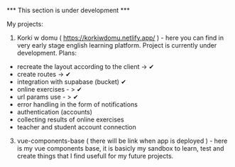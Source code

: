 *** This section is under development ***

My projects:

1. Korki w domu ( https://korkiwdomu.netlify.app/ ) - here you can find in very early stage english learning platform. Project is currently under development.
Plans:
- recreate the layout according to the client -> ✔
- create routes -> ✔
- integration with supabase (bucket) ✔
- online exercises - > ✔
- url params use - > ✔
- error handling in the form of notifications 
- authentication (accounts)
- collecting results of online exercises
- teacher and student account connection

3. vue-components-base ( there will be link when app is deployed ) - here is my vue components base, it is basicly my sandbox to learn, test and create things that I find usefull for my future projects.

